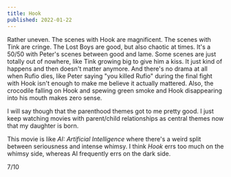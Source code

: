 ```yaml
---
title: Hook
published: 2022-01-22
---
```


Rather uneven. The scenes with Hook are magnificent. The scenes with Tink are cringe. The Lost Boys are good, but also chaotic at times. It's a 50/50 with Peter's scenes between good and lame. Some scenes are just totally out of nowhere, like Tink growing big to give him a kiss. It just kind of happens and then doesn't matter anymore. And there's no drama at all when Rufio dies, like Peter saying "you killed Rufio" during the final fight with Hook isn't enough to make me believe it actually mattered. Also, the crocodile falling on Hook and spewing green smoke and Hook disappearing into his mouth makes zero sense.

I will say though that the parenthood themes got to me pretty good. I just keep watching movies with parent/child relationships as central themes now that my daughter is born.

This movie is like _AI: Artificial Intelligence_ where there's a weird split between seriousness and intense whimsy. I think _Hook_ errs too much on the whimsy side, whereas AI frequently errs on the dark side.

7/10
